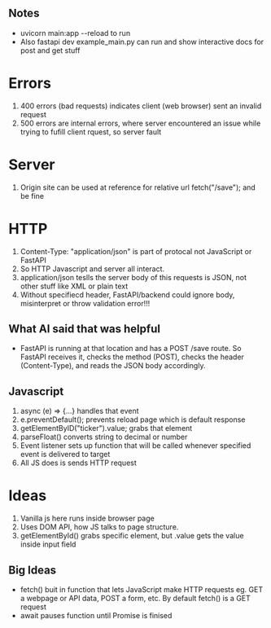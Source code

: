 ## Notes

- uvicorn main:app --reload to run
- Also fastapi dev example_main.py can run and show interactive docs for post and get stuff

# Errors

1. 400 errors (bad requests) indicates client (web browser) sent an invalid request
2. 500 errors are internal errors, where server encountered an issue while trying to fufill client rquest, so server fault

# Server

1. Origin site can be used at reference for relative url fetch("/save"); and be fine

# HTTP

1. Content-Type: "application/json" is part of protocal not JavaScript or FastAPI
2. So HTTP Javascript and server all interact.
3. application/json teslls the server body of this requests is JSON, not other stuff like XML or plain text
4. Without specifiecd header, FastAPI/backend could ignore body, misinterpret
or throw validation error!!!

## What AI said that was helpful

- FastAPI is running at that location and has a POST /save route. So FastAPI receives it, checks the method (POST), checks the header (Content-Type), and reads the JSON body accordingly.

## Javascript

1. async (e) => {...} handles that event
2. e.preventDefault(); prevents reload page which is default response
3. getElementByID("ticker").value; grabs that element
4. parseFloat() converts string to decimal or number
5. Event listener sets up function that will be called whenever specified event is delivered to target
6. All JS does is sends HTTP request

# Ideas

1. Vanilla js here runs inside browser page
2. Uses DOM API, how JS talks to page structure.
3. getElementById() grabs specific element, but .value gets the value inside input field


## Big Ideas

- fetch() buit in function that lets JavaScript make HTTP requests eg. GET a webpage or API data, POST a form, etc. By default fetch() is a GET request
- await pauses function until Promise is finised
